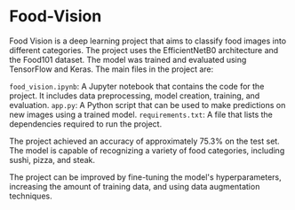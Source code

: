 # Food-Vision

Food Vision is a deep learning project that aims to classify food images into different categories. The project uses the EfficientNetB0 architecture and the Food101 dataset. The model was trained and evaluated using TensorFlow and Keras. The main files in the project are:

`food_vision.ipynb`: A Jupyter notebook that contains the code for the project. It includes data preprocessing, model creation, training, and evaluation.
`app.py`: A Python script that can be used to make predictions on new images using a trained model.
`requirements.txt`: A file that lists the dependencies required to run the project.

The project achieved an accuracy of approximately 75.3% on the test set. The model is capable of recognizing a variety of food categories, including sushi, pizza, and steak.

The project can be improved by fine-tuning the model's hyperparameters, increasing the amount of training data, and using data augmentation techniques.